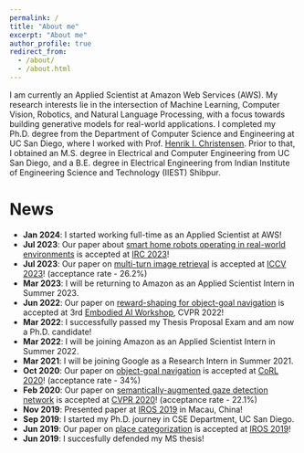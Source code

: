 ```yaml
---
permalink: /
title: "About me"
excerpt: "About me"
author_profile: true
redirect_from: 
  - /about/
  - /about.html
---
```


I am currently an Applied Scientist at Amazon Web Services (AWS). My research interests lie in the intersection of Machine Learning, Computer Vision, Robotics, and Natural Language Processing, with a focus towards building generative models for real-world applications. I completed my Ph.D. degree from the Department of Computer Science and Engineering at UC San Diego, where I worked with Prof. [Henrik I. Christensen](http://www.hichristensen.com/). Prior to that, I obtained an M.S. degree in Electrical and Computer Engineering from UC San Diego, and a B.E. degree in Electrical Engineering from Indian Institute of Engineering Science and Technology (IIEST) Shibpur.

News
======
- **Jan 2024**: I started working full-time as an Applied Scientist at AWS!
- **Jul 2023**: Our paper about [smart home robots operating in real-world environments](https://sites.google.com/eng.ucsd.edu/home-robot) is accepted at [IRC 2023](https://ieeexplore.ieee.org/xpl/conhome/10473521/proceeding)!
- **Jul 2023**: Our paper on [multi-turn image retrieval](https://openaccess.thecvf.com/content/ICCV2023/html/Pal_FashionNTM_Multi-turn_Fashion_Image_Retrieval_via_Cascaded_Memory_ICCV_2023_paper.html) is accepted at [ICCV 2023](https://iccv2023.thecvf.com/)! (acceptance rate - 26.2%)
- **Mar 2023**: I will be returning to Amazon as an Applied Scientist Intern in Summer 2023.
- **Jun 2022**: Our paper on [reward-shaping for object-goal navigation](https://embodied-ai.org/papers/2022/18.pdf) is accepted at 3rd [Embodied AI Workshop](https://embodied-ai.org/), CVPR 2022!
- **Mar 2022**: I successfully passed my Thesis Proposal Exam and am now a Ph.D. candidate!
- **Mar 2022**: I will be joining Amazon as an Applied Scientist Intern in Summer 2022.
- **Mar 2021**: I will be joining Google as a Research Intern in Summer 2021.
- **Oct 2020**: Our paper on [object-goal navigation](https://sites.google.com/eng.ucsd.edu/mjolnir/) is accepted at [CoRL 2020](https://sites.google.com/robot-learning.org/corl2020)! (acceptance rate - 34%)
- **Feb 2020**: Our paper on [semantically-augmented gaze detection network](https://sites.google.com/eng.ucsd.edu/sage-net/) is accepted at [CVPR 2020](http://cvpr2020.thecvf.com/)! (acceptance rate - 22.1%)
- **Nov 2019**: Presented paper at [IROS 2019](https://www.iros2019.org/) in Macau, China!
- **Sep 2019**: I started my Ph.D. journey in CSE Department, UC San Diego.
- **Jun 2019**: Our paper on [place categorization](https://sites.google.com/eng.ucsd.edu/deduce/) is accepted at [IROS 2019](https://www.iros2019.org/)!
- **Jun 2019**: I succesfully defended my MS thesis!

<!-- Getting started
======
1. Register a GitHub account if you don't have one and confirm your e-mail (required!)
1. Fork [this repository](https://github.com/academicpages/academicpages.github.io) by clicking the "fork" button in the top right. 
1. Go to the repository's settings (rightmost item in the tabs that start with "Code", should be below "Unwatch"). Rename the repository "[your GitHub username].github.io", which will also be your website's URL.
1. Set site-wide configuration and create content & metadata (see below -- also see [this set of diffs](http://archive.is/3TPas) showing what files were changed to set up [an example site](https://getorg-testacct.github.io) for a user with the username "getorg-testacct")
1. Upload any files (like PDFs, .zip files, etc.) to the files/ directory. They will appear at https://[your GitHub username].github.io/files/example.pdf.  
1. Check status by going to the repository settings, in the "GitHub pages" section

Site-wide configuration
------
The main configuration file for the site is in the base directory in [_config.yml](https://github.com/academicpages/academicpages.github.io/blob/master/_config.yml), which defines the content in the sidebars and other site-wide features. You will need to replace the default variables with ones about yourself and your site's github repository. The configuration file for the top menu is in [_data/navigation.yml](https://github.com/academicpages/academicpages.github.io/blob/master/_data/navigation.yml). For example, if you don't have a portfolio or blog posts, you can remove those items from that navigation.yml file to remove them from the header. 

Create content & metadata
------
For site content, there is one markdown file for each type of content, which are stored in directories like _publications, _talks, _posts, _teaching, or _pages. For example, each talk is a markdown file in the [_talks directory](https://github.com/academicpages/academicpages.github.io/tree/master/_talks). At the top of each markdown file is structured data in YAML about the talk, which the theme will parse to do lots of cool stuff. The same structured data about a talk is used to generate the list of talks on the [Talks page](https://academicpages.github.io/talks), each [individual page](https://academicpages.github.io/talks/2012-03-01-talk-1) for specific talks, the talks section for the [CV page](https://academicpages.github.io/cv), and the [map of places you've given a talk](https://academicpages.github.io/talkmap.html) (if you run this [python file](https://github.com/academicpages/academicpages.github.io/blob/master/talkmap.py) or [Jupyter notebook](https://github.com/academicpages/academicpages.github.io/blob/master/talkmap.ipynb), which creates the HTML for the map based on the contents of the _talks directory).

**Markdown generator**

I have also created [a set of Jupyter notebooks](https://github.com/academicpages/academicpages.github.io/tree/master/markdown_generator
) that converts a CSV containing structured data about talks or presentations into individual markdown files that will be properly formatted for the academicpages template. The sample CSVs in that directory are the ones I used to create my own personal website at stuartgeiger.com. My usual workflow is that I keep a spreadsheet of my publications and talks, then run the code in these notebooks to generate the markdown files, then commit and push them to the GitHub repository.

How to edit your site's GitHub repository
------
Many people use a git client to create files on their local computer and then push them to GitHub's servers. If you are not familiar with git, you can directly edit these configuration and markdown files directly in the github.com interface. Navigate to a file (like [this one](https://github.com/academicpages/academicpages.github.io/blob/master/_talks/2012-03-01-talk-1.md) and click the pencil icon in the top right of the content preview (to the right of the "Raw | Blame | History" buttons). You can delete a file by clicking the trashcan icon to the right of the pencil icon. You can also create new files or upload files by navigating to a directory and clicking the "Create new file" or "Upload files" buttons. 

Example: editing a markdown file for a talk
![Editing a markdown file for a talk](/images/editing-talk.png)

For more info
------
More info about configuring academicpages can be found in [the guide](https://academicpages.github.io/markdown/). The [guides for the Minimal Mistakes theme](https://mmistakes.github.io/minimal-mistakes/docs/configuration/) (which this theme was forked from) might also be helpful. -->
